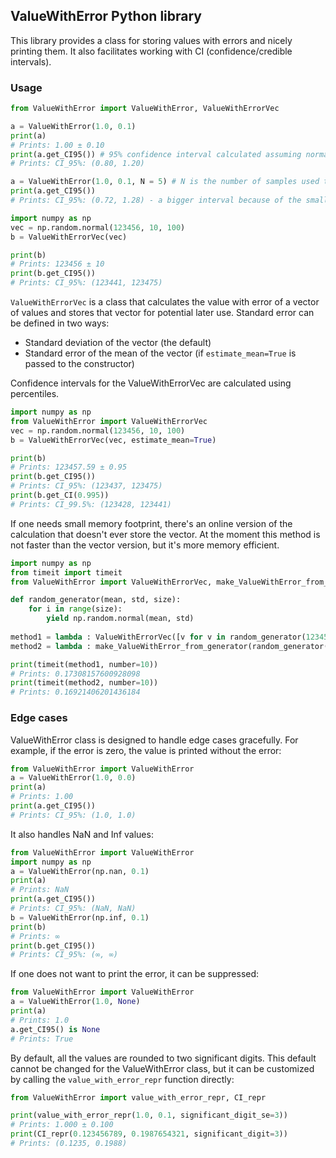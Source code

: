 ## ValueWithError Python library

This library provides a class for storing values with errors and nicely printing them. It also facilitates working with CI (confidence/credible intervals).

### Usage

```python
from ValueWithError import ValueWithError, ValueWithErrorVec

a = ValueWithError(1.0, 0.1)
print(a) 
# Prints: 1.00 ± 0.10
print(a.get_CI95()) # 95% confidence interval calculated assuming normal distribution. 
# Prints: CI_95%: (0.80, 1.20)

a = ValueWithError(1.0, 0.1, N = 5) # N is the number of samples used to calculate the value. It is used by the CI calculation.
print(a.get_CI95())
# Prints: CI_95%: (0.72, 1.28) - a bigger interval because of the smaller N

import numpy as np
vec = np.random.normal(123456, 10, 100)
b = ValueWithErrorVec(vec)

print(b)
# Prints: 123456 ± 10
print(b.get_CI95())
# Prints: CI_95%: (123441, 123475)
```

`ValueWithErrorVec` is a class that calculates the value with error of a vector of values and stores that vector for potential later use. Standard error can be defined in two ways: 

* Standard deviation of the vector (the default)
* Standard error of the mean of the vector (if `estimate_mean=True` is passed to the constructor)

Confidence intervals for the ValueWithErrorVec are calculated using percentiles. 

```python
import numpy as np
from ValueWithError import ValueWithErrorVec
vec = np.random.normal(123456, 10, 100)
b = ValueWithErrorVec(vec, estimate_mean=True)

print(b)
# Prints: 123457.59 ± 0.95
print(b.get_CI95())
# Prints: CI_95%: (123437, 123475)
print(b.get_CI(0.995))
# Prints: CI_99.5%: (123428, 123441)

```

If one needs small memory footprint, there's an online version of the calculation that doesn't ever store the vector. At the moment this method is not faster than the vector version, but it's more memory efficient.

```python
import numpy as np
from timeit import timeit
from ValueWithError import ValueWithErrorVec, make_ValueWithError_from_generator

def random_generator(mean, std, size):
    for i in range(size):
        yield np.random.normal(mean, std)
        
method1 = lambda : ValueWithErrorVec([v for v in random_generator(123456, 10, 10000)], estimate_mean=True)
method2 = lambda : make_ValueWithError_from_generator(random_generator(123456, 10, 10000), estimate_mean=True)

print(timeit(method1, number=10))
# Prints: 0.17308157600928098
print(timeit(method2, number=10))
# Prints: 0.16921406201436184
```

### Edge cases

ValueWithError class is designed to handle edge cases gracefully. For example, if the error is zero, the value is printed without the error:

```python
from ValueWithError import ValueWithError
a = ValueWithError(1.0, 0.0)
print(a)
# Prints: 1.00
print(a.get_CI95())
# Prints: CI_95%: (1.0, 1.0)
```

It also handles NaN and Inf values:

```python
from ValueWithError import ValueWithError
import numpy as np
a = ValueWithError(np.nan, 0.1)
print(a)
# Prints: NaN
print(a.get_CI95())
# Prints: CI_95%: (NaN, NaN)
b = ValueWithError(np.inf, 0.1)
print(b)
# Prints: ∞
print(b.get_CI95())
# Prints: CI_95%: (∞, ∞)
```

If one does not want to print the error, it can be suppressed:

```python
from ValueWithError import ValueWithError
a = ValueWithError(1.0, None)
print(a)
# Prints: 1.0
a.get_CI95() is None 
# Prints: True
```

By default, all the values are rounded to two significant digits. This default cannot be changed for the ValueWithError class, but it can be customized by calling the `value_with_error_repr` function directly:

```python
from ValueWithError import value_with_error_repr, CI_repr

print(value_with_error_repr(1.0, 0.1, significant_digit_se=3))
# Prints: 1.000 ± 0.100
print(CI_repr(0.123456789, 0.1987654321, significant_digit=3))
# Prints: (0.1235, 0.1988)
```

